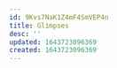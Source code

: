 ```yaml
---
id: 9Kvs7NaK1Z4mF4SmVEP4n
title: Glimpses
desc: ''
updated: 1643723096369
created: 1643723096369
---
```


